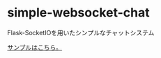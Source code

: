 # simple-websocket-chat
 Flask-SocketIOを用いたシンプルなチャットシステム

 [サンプルはこちら。](https://simple-websocket-chat.onrender.com/)

